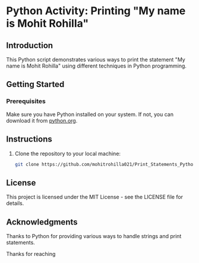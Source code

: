 # Python Activity: Printing "My name is Mohit Rohilla"

## Introduction

This Python script demonstrates various ways to print the statement "My name is Mohit Rohilla" using different techniques in Python programming.

## Getting Started

### Prerequisites

Make sure you have Python installed on your system. If not, you can download it from [python.org](https://www.python.org/downloads/).

## Instructions

1. Clone the repository to your local machine:

   ```bash
   git clone https://github.com/mohitrohilla021/Print_Statements_Python.git

## License
This project is licensed under the MIT License - see the LICENSE file for details.

## Acknowledgments
Thanks to Python for providing various ways to handle strings and print statements.

Thanks for reaching
